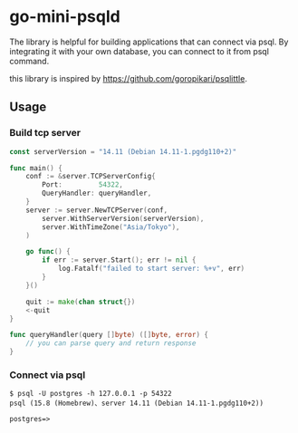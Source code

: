 # go-mini-psqld
The library is helpful for building applications that can connect via psql. By integrating it with your own database, you can connect to it from psql command.

this library is inspired by https://github.com/goropikari/psqlittle.

## Usage

### Build tcp server
```go
const serverVersion = "14.11 (Debian 14.11-1.pgdg110+2)"

func main() {
	conf := &server.TCPServerConfig{
		Port:         54322,
		QueryHandler: queryHandler,
	}
	server := server.NewTCPServer(conf,
		server.WithServerVersion(serverVersion),
		server.WithTimeZone("Asia/Tokyo"),
	)

	go func() {
		if err := server.Start(); err != nil {
			log.Fatalf("failed to start server: %+v", err)
		}
	}()

	quit := make(chan struct{})
	<-quit
}

func queryHandler(query []byte) ([]byte, error) {
    // you can parse query and return response
}
```

### Connect via psql
```shell
$ psql -U postgres -h 127.0.0.1 -p 54322
psql (15.8 (Homebrew)、server 14.11 (Debian 14.11-1.pgdg110+2))

postgres=> 
```
